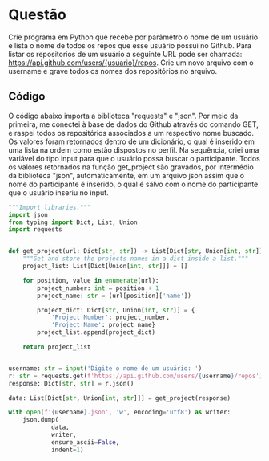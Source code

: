 # Questão
Crie programa em Python que recebe por parâmetro o nome de um usuário e lista o nome de todos os repos que esse usuário possui no Github.
Para listar os repositorios de um usuário a seguinte URL pode ser chamada: https://api.github.com/users/{usuario}/repos.
Crie um novo arquivo com o username e grave todos os nomes dos repositórios no arquivo.

## Código
O código abaixo importa a biblioteca "requests" e "json". Por meio da primeira, me conectei à base de dados do Github através do comando GET, e raspei todos os repositórios associados a um respectivo nome buscado.
Os valores foram retornados dentro de um dicionário, o qual é inserido em uma lista na ordem como estão dispostos no perfil.
Na sequência, criei uma variável do tipo input para que o usuário possa buscar o participante. Todos os valores retornados na função get_project são gravados, por intermédio da biblioteca "json", automaticamente, em um arquivo json assim que o nome do participante é inserido, o qual é salvo com o nome do participante que o usuário inseriu no input.

``` python
"""Import libraries."""
import json
from typing import Dict, List, Union
import requests


def get_project(url: Dict[str, str]) -> List[Dict[str, Union[int, str]]]:
    """Get and store the projects names in a dict inside a list."""
    project_list: List[Dict[Union[int, str]]] = []

    for position, value in enumerate(url):
        project_number: int = position + 1
        project_name: str = (url[position]['name'])

        project_dict: Dict[str, Union[int, str]] = {
            'Project Number': project_number,
            'Project Name': project_name}
        project_list.append(project_dict)

    return project_list


username: str = input('Digite o nome de um usuário: ')
r: str = requests.get(f'https://api.github.com/users/{username}/repos')
response: Dict[str, str] = r.json()

data: List[Dict[str, Union[int, str]]] = get_project(response)

with open(f'{username}.json', 'w', encoding='utf8') as writer:
    json.dump(
            data,
            writer,
            ensure_ascii=False,
            indent=1)
```
